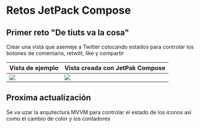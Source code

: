 # Retos JetPack Compose
## Primer reto "De tiuts va la cosa"
Crear una vista que asemeje a Twitter colocando estados para controlar los botones de comentario, retwitt, like y compartir
 
| Vista de ejemplo | Vista creada con JetPak Compose |
|----------------- |-------------------------------- |
|![](https://firebasestorage.googleapis.com/v0/b/repo-caeae.appspot.com/o/Retos-Compose%2FTuit%2FtiutsComposeReto.png?alt=media&token=20da2d14-0b68-4f0f-814c-d45f3a90d9ac) | ![](https://firebasestorage.googleapis.com/v0/b/repo-caeae.appspot.com/o/Retos-Compose%2FTuit%2FtiutsCompose.png?alt=media&token=dc347204-394b-4eb3-9ab5-974c34b6d6a6) |

## Proxima actualización
Se va uzar la arquitectura MVVM para controlar el estado de los iconos así como el cambio de color y los contadores

